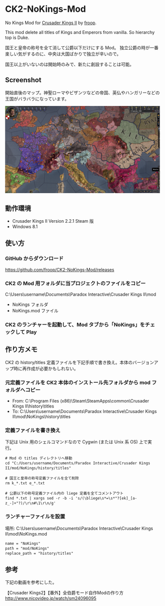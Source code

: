 CK2-NoKings-Mod
===============

No Kings Mod for [Crusader Kings II](https://www.paradoxplaza.com/crusader-kings-2)
by [froop](https://github.com/froop/).

This mod delete all titles of Kings and Emperors from vanilla. So hierarchy top is Duke.

国王と皇帝の称号を全て消して公爵以下だけにする Mod。
独立公爵の時が一番楽しい気がするのに、中央は大国ばかりで独立が辛いので。

国王以上がいないのは開始時のみで、新たに創設することは可能。


Screenshot
----------------------------------------

開始直後のマップ。神聖ローマやビザンツなどの帝国、英仏やハンガリーなどの王国がバラバラになっています。

![Screenshot](ReadmeImage/Screenshot.png)


動作環境
----------------------------------------

* Crusader Kings II Version 2.2.1 Steam 版
* Windows 8.1


使い方
----------------------------------------

### GitHub からダウンロード

https://github.com/froop/CK2-NoKings-Mod/releases

### CK2 の Mod 用フォルダに当プロジェクトのファイルをコピー

C:\Users\username\Documents\Paradox Interactive\Crusader Kings II\mod

* NoKings フォルダ
* NoKings.mod ファイル

### CK2 のランチャーを起動して、Mod タブから「NoKings」をチェックして Play


作り方メモ
----------------------------------------

CK2 の history/titles 定義ファイルを下記手順で書き換え。本体のバージョンアップ時に再作成が必要かもしれない。

### 元定義ファイルを CK2 本体のインストール先フォルダから mod フォルダへコピー

* From: C:\Program Files (x86)\Steam\SteamApps\common\Crusader Kings II\history\titles
* To: C:\Users\username\Documents\Paradox Interactive\Crusader Kings II\mod\NoKings\history\titles

### 定義ファイルを書き換え
下記は Unix 用のシェルコマンドなので Cygwin (または Unix 系 OS) 上で実行。

```shell-session:
# Mod の titles ディレクトリへ移動
cd "C:/Users/username/Documents/Paradox Interactive/Crusader Kings II/mod/NoKings/history/titles"

# 国王と皇帝の称号定義ファイルを全て削除
rm k_*.txt e_*.txt

# 公爵以下の称号定義ファイル内の liege 定義を全てコメントアウト
find *.txt | xargs sed -r -b -i 's/(\bliege\s*=\s*"?[ek]_[a-z_-]+"?)/\r\n#\1\r\n/g'
```

### ランチャーファイルを設置
場所: C:\Users\username\Documents\Paradox Interactive\Crusader Kings II\mod\NoKings.mod

```text:
name = "NoKings"
path = "mod/NoKings"
replace_path = "history/titles"
```


参考
----------------------------------------
下記の動画を参考にした。

【Crusader Kings2】【番外】全伯爵モード自作Modの作り方  
http://www.nicovideo.jp/watch/sm24096095
